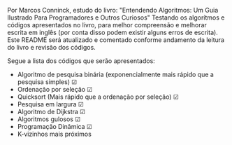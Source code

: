 Por Marcos Conninck, estudo do livro: "Entendendo Algoritmos: Um Guia Ilustrado Para Programadores e Outros Curiosos"
Testando os algorítmos e códigos apresentados no livro, para melhor compreensão e melhorar escrita em inglês (por conta disso podem existir alguns erros de escrita).
Este README será atualizado e comentado conforme andamento da leitura do livro e revisão dos códigos.

Segue a lista dos códigos que serão apresentados:
- Algoritmo de pesquisa binária (exponencialmente mais rápido que a pesquisa simples) ☑
- Ordenação por seleção ☑
- Quicksort (Mais rápido que a ordenação por seleção) ☑
- Pesquisa em largura ☑
- Algoritmo de Dijkstra ☑
- Algoritmos gulosos ☑
- Programação Dinâmica ☑
- K-vizinhos mais próximos